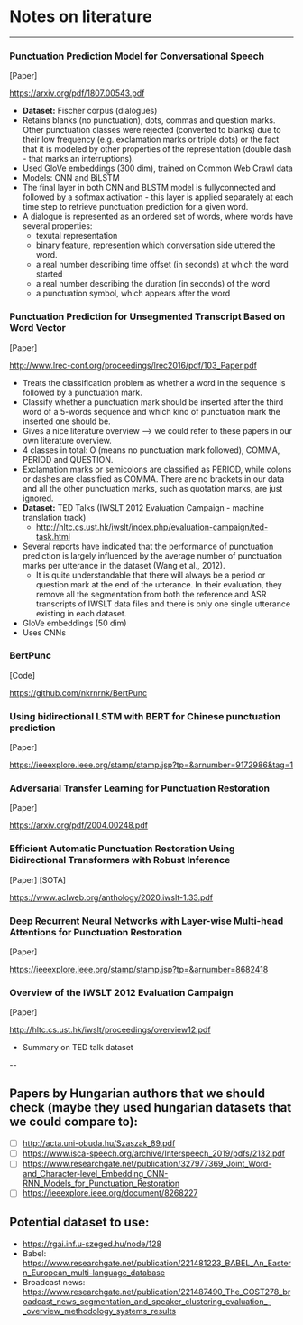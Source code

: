 # Notes on literature
---

### Punctuation Prediction Model for Conversational Speech
[Paper]

https://arxiv.org/pdf/1807.00543.pdf
 - **Dataset:** Fischer corpus (dialogues)
 - Retains blanks (no punctuation), dots, commas and question marks. Other punctuation classes were rejected (converted to blanks) due to their low frequency (e.g. exclamation marks or triple dots) or the fact that it is modeled by other properties of the representation (double dash - that marks an interruptions).
 - Used GloVe embeddings (300 dim), trained on Common Web Crawl data
 - Models: CNN and BiLSTM
 - The final layer in both CNN and BLSTM model is fullyconnected and followed by a softmax activation - this layer is
applied separately at each time step to retrieve punctuation prediction for a given word.
 - A dialogue is represented as an ordered set of words, where words have several properties:
    - texutal representation
    - binary feature, represention which conversation side uttered the word.
    - a real number describing time offset (in seconds) at which the word started
    - a real number describing the duration (in seconds) of the word
    - a punctuation symbol, which appears after the word

### Punctuation Prediction for Unsegmented Transcript Based on Word Vector
[Paper]

http://www.lrec-conf.org/proceedings/lrec2016/pdf/103_Paper.pdf
- Treats the classification problem as whether a word in the sequence is followed by a punctuation mark.
- Classify whether a punctuation mark should be inserted after the third word of a 5-words sequence and which kind of punctuation mark the inserted one should be.
- Gives a nice literature overview --> we could refer to these papers in our own literature overview.
- 4 classes in total: O (means no punctuation mark followed), COMMA, PERIOD and QUESTION.
- Exclamation marks or semicolons are classified as PERIOD, while colons or dashes are classified as COMMA. There are no brackets in our data and all the other punctuation marks, such as quotation marks, are just ignored.
- **Dataset:** TED Talks (IWSLT 2012 Evaluation Campaign - machine translation track) 
    - http://hltc.cs.ust.hk/iwslt/index.php/evaluation-campaign/ted-task.html
- Several reports have indicated that the performance of punctuation prediction is largely influenced by the average number of punctuation marks per utterance in the dataset (Wang et al., 2012).
    - It is quite understandable that there
      will always be a period or question mark at the end of the
      utterance. In their evaluation, they remove all the segmentation from both the reference and ASR transcripts of IWSLT data files and there is only one single utterance existing in each dataset.
- GloVe embeddings (50 dim)
- Uses CNNs

### BertPunc
[Code]

https://github.com/nkrnrnk/BertPunc

### Using bidirectional LSTM with BERT for Chinese punctuation prediction
[Paper]

https://ieeexplore.ieee.org/stamp/stamp.jsp?tp=&arnumber=9172986&tag=1

### Adversarial Transfer Learning for Punctuation Restoration
[Paper]

https://arxiv.org/pdf/2004.00248.pdf

### Efficient Automatic Punctuation Restoration Using Bidirectional Transformers with Robust Inference
[Paper] [SOTA]

https://www.aclweb.org/anthology/2020.iwslt-1.33.pdf

### Deep Recurrent Neural Networks with Layer-wise Multi-head Attentions for Punctuation Restoration
[Paper]

https://ieeexplore.ieee.org/stamp/stamp.jsp?tp=&arnumber=8682418

### Overview of the IWSLT 2012 Evaluation Campaign
[Paper]

http://hltc.cs.ust.hk/iwslt/proceedings/overview12.pdf
 - Summary on TED talk dataset

--
## Papers by Hungarian authors that we should check (maybe they used hungarian datasets that we could compare to):
 - [ ] http://acta.uni-obuda.hu/Szaszak_89.pdf
 - [ ] https://www.isca-speech.org/archive/Interspeech_2019/pdfs/2132.pdf
 - [ ] https://www.researchgate.net/publication/327977369_Joint_Word-and_Character-level_Embedding_CNN-RNN_Models_for_Punctuation_Restoration
 - [ ] https://ieeexplore.ieee.org/document/8268227
 
## Potential dataset to use:
- https://rgai.inf.u-szeged.hu/node/128
- Babel: https://www.researchgate.net/publication/221481223_BABEL_An_Eastern_European_multi-language_database
- Broadcast news: https://www.researchgate.net/publication/221487490_The_COST278_broadcast_news_segmentation_and_speaker_clustering_evaluation_-_overview_methodology_systems_results

